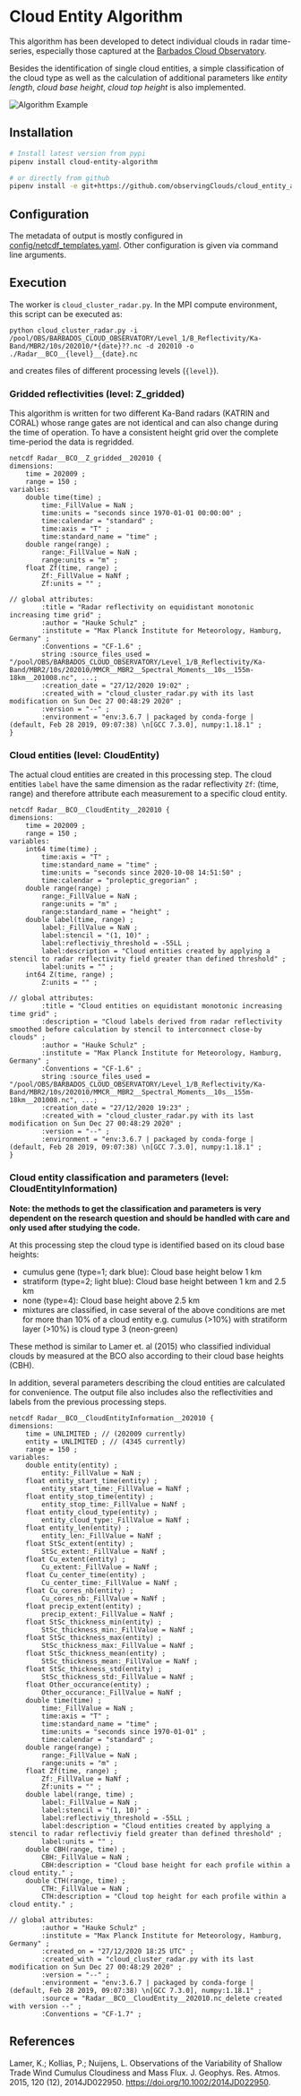 # Cloud Entity Algorithm

This algorithm has been developed to detect individual clouds in radar time-series,
especially those captured at the
[Barbados Cloud Observatory](https://barbados.mpimet.mpg.de/).

Besides the identification of single cloud entities, a simple classification of the
cloud type as well as the calculation of additional parameters like *entity length*, *cloud base height*, *cloud top height* is also implemented.

![Algorithm Example](docs/images/cloud_classification_example.png?raw=true "Algorithm overview example")

## Installation
```sh
# Install latest version from pypi
pipenv install cloud-entity-algorithm

# or directly from github
pipenv install -e git+https://github.com/observingClouds/cloud_entity_algorithm.git
```
## Configuration
The metadata of output is mostly configured in [config/netcdf_templates.yaml](config/netcdf_templates.yaml).
Other configuration is given via command line arguments.

## Execution
The worker is `cloud_cluster_radar.py`. In the MPI compute environment, this script can be executed as:
```shell script
python cloud_cluster_radar.py -i /pool/OBS/BARBADOS_CLOUD_OBSERVATORY/Level_1/B_Reflectivity/Ka-Band/MBR2/10s/202010/*{date}??.nc -d 202010 -o ./Radar__BCO__{level}__{date}.nc
```
and creates files of different processing levels (`{level}`).

### Gridded reflectivities (level: Z_gridded)
This algorithm is written for two different Ka-Band radars (KATRIN and CORAL) whose range gates are not identical and 
can also change during the time of operation. To have a consistent height grid over the complete time-period the
data is regridded.

```
netcdf Radar__BCO__Z_gridded__202010 {
dimensions:
	time = 202009 ;
	range = 150 ;
variables:
	double time(time) ;
		time:_FillValue = NaN ;
		time:units = "seconds since 1970-01-01 00:00:00" ;
		time:calendar = "standard" ;
		time:axis = "T" ;
		time:standard_name = "time" ;
	double range(range) ;
		range:_FillValue = NaN ;
		range:units = "m" ;
	float Zf(time, range) ;
		Zf:_FillValue = NaNf ;
		Zf:units = "" ;

// global attributes:
        :title = "Radar reflectivity on equidistant monotonic increasing time grid" ;
        :author = "Hauke Schulz" ;
        :institute = "Max Planck Institute for Meteorology, Hamburg, Germany" ;
        :Conventions = "CF-1.6" ;
        string :source_files_used = "/pool/OBS/BARBADOS_CLOUD_OBSERVATORY/Level_1/B_Reflectivity/Ka-Band/MBR2/10s/202010/MMCR__MBR2__Spectral_Moments__10s__155m-18km__201008.nc", ...;
        :creation_date = "27/12/2020 19:02" ;
        :created_with = "cloud_cluster_radar.py with its last modification on Sun Dec 27 00:48:29 2020" ;
        :version = "--" ;
        :environment = "env:3.6.7 | packaged by conda-forge | (default, Feb 28 2019, 09:07:38) \n[GCC 7.3.0], numpy:1.18.1" ;
}
```

### Cloud entities (level: CloudEntity)
The actual cloud entities are created in this processing step. The cloud entities `label` have
the same dimension as the radar reflectivity `Zf`: (time, range) and therefore attribute
each measurement to a specific cloud entity.

```
netcdf Radar__BCO__CloudEntity__202010 {
dimensions:
	time = 202009 ;
	range = 150 ;
variables:
	int64 time(time) ;
		time:axis = "T" ;
		time:standard_name = "time" ;
		time:units = "seconds since 2020-10-08 14:51:50" ;
		time:calendar = "proleptic_gregorian" ;
	double range(range) ;
		range:_FillValue = NaN ;
		range:units = "m" ;
		range:standard_name = "height" ;
	double label(time, range) ;
		label:_FillValue = NaN ;
		label:stencil = "(1, 10)" ;
		label:reflectiviy_threshold = -55LL ;
		label:description = "Cloud entities created by applying a stencil to radar reflectivity field greater than defined threshold" ;
		label:units = "" ;
	int64 Z(time, range) ;
		Z:units = "" ;

// global attributes:
		:title = "Cloud entities on equidistant monotonic increasing time grid" ;
		:description = "Cloud labels derived from radar reflectivity smoothed before calculation by stencil to interconnect close-by clouds" ;
		:author = "Hauke Schulz" ;
		:institute = "Max Planck Institute for Meteorology, Hamburg, Germany" ;
		:Conventions = "CF-1.6" ;
		string :source_files_used = "/pool/OBS/BARBADOS_CLOUD_OBSERVATORY/Level_1/B_Reflectivity/Ka-Band/MBR2/10s/202010/MMCR__MBR2__Spectral_Moments__10s__155m-18km__201008.nc", ...;
		:creation_date = "27/12/2020 19:23" ;
		:created_with = "cloud_cluster_radar.py with its last modification on Sun Dec 27 00:48:29 2020" ;
		:version = "--" ;
		:environment = "env:3.6.7 | packaged by conda-forge | (default, Feb 28 2019, 09:07:38) \n[GCC 7.3.0], numpy:1.18.1" ;
}
```

### Cloud entity classification and parameters (level: CloudEntityInformation)
**Note: the methods to get the classification and parameters is very dependent on the
research question and should be handled with care and only used after studying the code.**

At this processing step the cloud type is identified based on its cloud base heights:
- cumulus gene (type=1; dark blue): Cloud base height below 1 km
- stratiform (type=2; light blue): Cloud base height between 1 km and 2.5 km
- none (type=4): Cloud base height above 2.5 km
- mixtures are classified, in case several of the above conditions are met for more than 10% of a
cloud entity e.g. cumulus (>10%) with stratiform layer (>10%) is cloud type 3 (neon-green)

These method is similar to Lamer et. al (2015) who classified individual clouds by measured at the BCO also according to their cloud base heights (CBH).

In addition, several parameters describing the cloud entities are calculated for convenience.
The output file also includes also the reflectivities and labels from the previous processing steps.
```
netcdf Radar__BCO__CloudEntityInformation__202010 {
dimensions:
	time = UNLIMITED ; // (202009 currently)
	entity = UNLIMITED ; // (4345 currently)
	range = 150 ;
variables:
	double entity(entity) ;
		entity:_FillValue = NaN ;
	float entity_start_time(entity) ;
		entity_start_time:_FillValue = NaNf ;
	float entity_stop_time(entity) ;
		entity_stop_time:_FillValue = NaNf ;
	float entity_cloud_type(entity) ;
		entity_cloud_type:_FillValue = NaNf ;
	float entity_len(entity) ;
		entity_len:_FillValue = NaNf ;
	float StSc_extent(entity) ;
		StSc_extent:_FillValue = NaNf ;
	float Cu_extent(entity) ;
		Cu_extent:_FillValue = NaNf ;
	float Cu_center_time(entity) ;
		Cu_center_time:_FillValue = NaNf ;
	float Cu_cores_nb(entity) ;
		Cu_cores_nb:_FillValue = NaNf ;
	float precip_extent(entity) ;
		precip_extent:_FillValue = NaNf ;
	float StSc_thickness_min(entity) ;
		StSc_thickness_min:_FillValue = NaNf ;
	float StSc_thickness_max(entity) ;
		StSc_thickness_max:_FillValue = NaNf ;
	float StSc_thickness_mean(entity) ;
		StSc_thickness_mean:_FillValue = NaNf ;
	float StSc_thickness_std(entity) ;
		StSc_thickness_std:_FillValue = NaNf ;
	float Other_occurance(entity) ;
		Other_occurance:_FillValue = NaNf ;
	double time(time) ;
		time:_FillValue = NaN ;
		time:axis = "T" ;
		time:standard_name = "time" ;
		time:units = "seconds since 1970-01-01" ;
		time:calendar = "standard" ;
	double range(range) ;
		range:_FillValue = NaN ;
		range:units = "m" ;
	float Zf(time, range) ;
		Zf:_FillValue = NaNf ;
		Zf:units = "" ;
	double label(range, time) ;
		label:_FillValue = NaN ;
		label:stencil = "(1, 10)" ;
		label:reflectiviy_threshold = -55LL ;
		label:description = "Cloud entities created by applying a stencil to radar reflectiviy field greater than defined threshold" ;
		label:units = "" ;
	double CBH(range, time) ;
		CBH:_FillValue = NaN ;
		CBH:description = "Cloud base height for each profile within a cloud entity." ;
	double CTH(range, time) ;
		CTH:_FillValue = NaN ;
		CTH:description = "Cloud top height for each profile within a cloud entity." ;

// global attributes:
		:author = "Hauke Schulz" ;
		:institute = "Max Planck Institute for Meteorology, Hamburg, Germany" ;
		:created_on = "27/12/2020 18:25 UTC" ;
		:created_with = "cloud_cluster_radar.py with its last modification on Sun Dec 27 00:48:29 2020" ;
		:version = "--" ;
		:environment = "env:3.6.7 | packaged by conda-forge | (default, Feb 28 2019, 09:07:38) \n[GCC 7.3.0], numpy:1.18.1" ;
		:source = "Radar__BCO__CloudEntity__202010.nc_delete created with version --" ;
		:Conventions = "CF-1.7" ;
```

## References
Lamer, K.; Kollias, P.; Nuijens, L. Observations of the Variability of Shallow Trade Wind Cumulus Cloudiness and Mass Flux. J. Geophys. Res. Atmos. 2015, 120 (12), 2014JD022950. https://doi.org/10.1002/2014JD022950.
